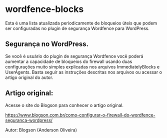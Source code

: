 # wordfence-blocks
Esta é uma lista atualizada periodicamente de bloqueios úteis que podem ser configuradas no plugin de segurança Wordfence para WordPress.


Segurança no WordPress.
------------------------------
Se você é usuário do plugin de segurança Wordfence você poderá aumentar a capacidade de bloqueios do firewall usando duas configurações muito simples explicadas nos arquivos ImmediatelyBlocks e UserAgents. Basta seguir as instruções descritas nos arquivos ou acessar o artigo original do autor.


Artigo original:
------------------------------
Acesse o site do Blogson para conhecer o artigo original.

https://www.blogson.com.br/como-configurar-o-firewall-do-wordfence-seguranca-wordpress/

Autor: Blogson (Anderson Oliveira)
